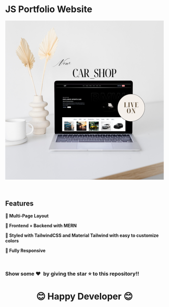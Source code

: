 # JS Portfolio Website


![Protfolio Website](https://github.com/MdAkbar05/car-shop-ecommerce/blob/main/output/Minimalist%20Website%20Launch%20Laptop%20Mockup%20Instagram%20Post.png)

<br/>

## Features

**📖 Multi-Page Layout**

**📖 Frontend + Backend with MERN**


**🎨 Styled with TailwindCSS and Material Tailwind with easy to customize colors**

**📱 Fully Responsive**

<br />



### Show some ❤️&nbsp; by giving the star :star: to this repository!!
<h1 align=center>😊  Happy Developer 😊 </h1>
